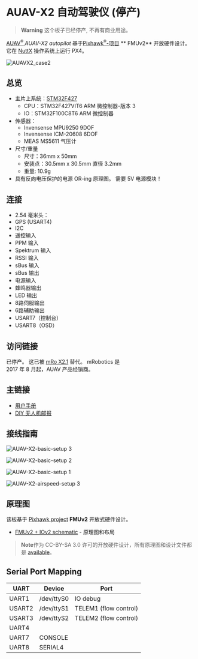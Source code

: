 # AUAV-X2 自动驾驶仪 (停产)

> **Warning** 这个板子已经停产, 不再有商业用途。

[AUAV<sup>&reg;</sup> ](http://www.auav.com/) *AUAV-X2 autopilot* 基于[Pixhawk<sup>&reg;</sup>-项目](https://pixhawk.org/) ** FMUv2** 开放硬件设计。 它在 [NuttX](http://nuttx.org) 操作系统上运行 PX4。

![AUAVX2_case2](../../images/auavx2_case2.jpg)

## 总览

* 主片上系统：[STM32F427](http://www.st.com/web/en/catalog/mmc/FM141/SC1169/SS1577/LN1789) 
  * CPU：STM32F427VIT6 ARM 微控制器-版本 3
  * IO：STM32F100C8T6 ARM 微控制器
* 传感器： 
  * Invensense MPU9250 9DOF
  * Invensense ICM-20608 6DOF
  * MEAS MS5611 气压计
* 尺寸/重量 
  * 尺寸：36mm x 50mm
  * 安装点：30.5mm x 30.5mm 直径 3.2mm
  * 重量: 10.9g
* 具有反向电压保护的电源 OR-ing 原理图。 需要 5V 电源模块！

## 连接

* 2.54 毫米头：
* GPS (USART4)
* I2C
* 遥控输入
* PPM 输入
* Spektrum 输入
* RSSI 输入
* sBus 输入 
* sBus 输出
* 电源输入
* 蜂鸣器输出
* LED 输出
* 8路伺服输出
* 6路辅助输出
* USART7（控制台）
* USART8（OSD）

## 访问链接

已停产。 这已被 [mRo X2.1](mro_x2.1.md) 替代。 mRobotics 是  
2017 年 8 月起，AUAV 产品经销商。

## 主链接

* [用户手册](http://arsovtech.com/wp-content/uploads/2015/08/AUAV-X2-user-manual-EN.pdf)
* [DIY 无人机邮报](http://diydrones.com/profiles/blogs/introducing-the-auav-x2-1-flight-controller)

## 接线指南

![AUAV-X2-basic-setup 3](../../images/auav_x2_basic_setup_3.png)

![AUAV-X2-basic-setup 2](../../images/auav_x2_basic_setup_2.jpg)

![AUAV-X2-basic-setup 1](../../images/auav_x2_basic_setup_1.png)

![AUAV-X2-airspeed-setup 3](../../images/auav_x2_airspeed_setup_3.png)

## 原理图

该板基于 [Pixhawk project](https://pixhawk.org/) **FMUv2** 开放式硬件设计。

* [FMUv2 + IOv2 schematic](https://raw.githubusercontent.com/PX4/Hardware/master/FMUv2/PX4FMUv2.4.5.pdf) - 原理图和布局

> **Note**作为 CC-BY-SA 3.0 许可的开放硬件设计，所有原理图和设计文件都是 [available](https://github.com/PX4/Hardware)。

## Serial Port Mapping

| UART   | Device     | Port                  |
| ------ | ---------- | --------------------- |
| UART1  | /dev/ttyS0 | IO debug              |
| USART2 | /dev/ttyS1 | TELEM1 (flow control) |
| USART3 | /dev/ttyS2 | TELEM2 (flow control) |
| UART4  |            |                       |
| UART7  | CONSOLE    |                       |
| UART8  | SERIAL4    |                       |